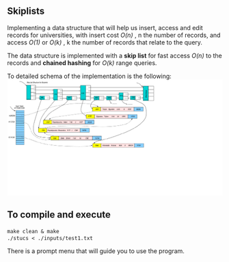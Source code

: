 ## Skiplists
Implementing a data structure that will help us insert, access and edit records for universities, with insert cost *O(n)* , n the number of records, and access *O(1)* or *O(k)* , k the number of records that relate to the query.

The data structure is implemented with a **skip list** for fast access  *O(n)* to the records and **chained hashing** for *O(k)* range queries.

To detailed schema of the implementation is the following:
![enter image description here](https://github.com/VangelisGara/skiplist/blob/master/about%20skiplists/HashTable.png)
## To compile and execute

    make clean & make
    ./stucs < ./inputs/test1.txt
There is a prompt menu that will guide you to use the program.
